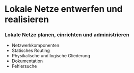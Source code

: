 # Lokale Netze entwerfen und realisieren

### Lokale Netze planen, einrichten und administrieren
+ Netzwerkkomponenten
+ Statisches Routing
+ Physikalische und logische Gliederung
+ Dokumentation
+ Fehlersuche